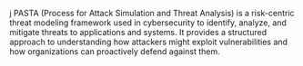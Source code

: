 j
PASTA (Process for Attack Simulation and Threat Analysis) is a risk-centric threat modeling framework used in cybersecurity to identify, analyze, and mitigate threats to applications and systems. It provides a structured approach to understanding how attackers might exploit vulnerabilities and how organizations can proactively defend against them.

